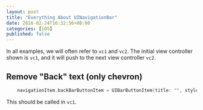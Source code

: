 ```yaml
---
layout: post
title: "Everything About UINavigationBar"
date: 2016-02-24T16:32:56+08:00
categories: [iOS]
published: false
---
```


In all examples, we will often refer to `vc1` and `vc2`. The initial view controller shown is `vc1`, and it will push to the next view controller `vc2`.


## Remove "Back" text (only chevron)

```swift
    navigationItem.backBarButtonItem = UIBarButtonItem(title: "", style: .Plain, target: nil, action: nil)
```

This should be called in `vc1`.
